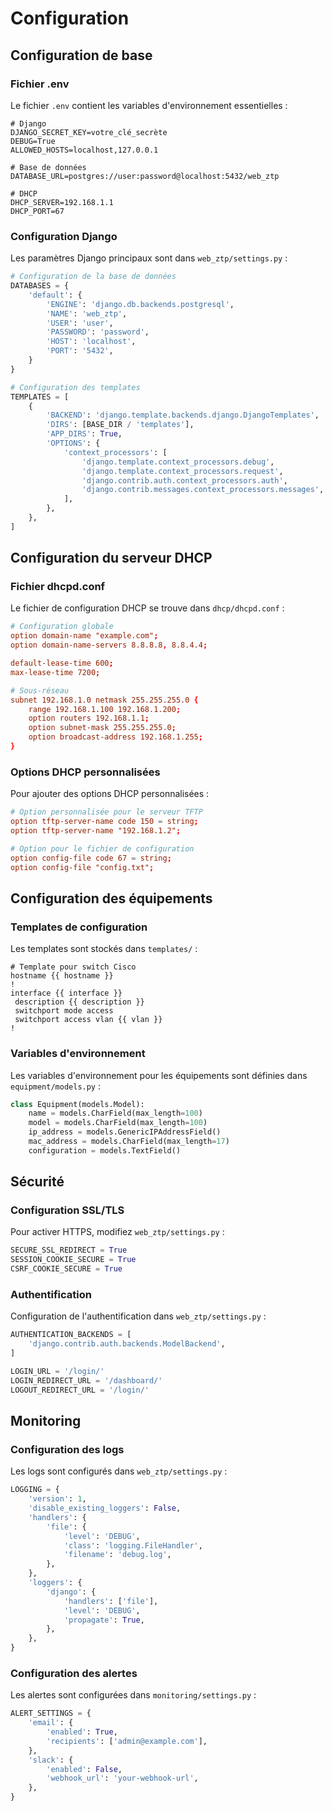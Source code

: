 # Configuration

## Configuration de base

### Fichier .env

Le fichier `.env` contient les variables d'environnement essentielles :

```env
# Django
DJANGO_SECRET_KEY=votre_clé_secrète
DEBUG=True
ALLOWED_HOSTS=localhost,127.0.0.1

# Base de données
DATABASE_URL=postgres://user:password@localhost:5432/web_ztp

# DHCP
DHCP_SERVER=192.168.1.1
DHCP_PORT=67
```

### Configuration Django

Les paramètres Django principaux sont dans `web_ztp/settings.py` :

```python
# Configuration de la base de données
DATABASES = {
    'default': {
        'ENGINE': 'django.db.backends.postgresql',
        'NAME': 'web_ztp',
        'USER': 'user',
        'PASSWORD': 'password',
        'HOST': 'localhost',
        'PORT': '5432',
    }
}

# Configuration des templates
TEMPLATES = [
    {
        'BACKEND': 'django.template.backends.django.DjangoTemplates',
        'DIRS': [BASE_DIR / 'templates'],
        'APP_DIRS': True,
        'OPTIONS': {
            'context_processors': [
                'django.template.context_processors.debug',
                'django.template.context_processors.request',
                'django.contrib.auth.context_processors.auth',
                'django.contrib.messages.context_processors.messages',
            ],
        },
    },
]
```

## Configuration du serveur DHCP

### Fichier dhcpd.conf

Le fichier de configuration DHCP se trouve dans `dhcp/dhcpd.conf` :

```conf
# Configuration globale
option domain-name "example.com";
option domain-name-servers 8.8.8.8, 8.8.4.4;

default-lease-time 600;
max-lease-time 7200;

# Sous-réseau
subnet 192.168.1.0 netmask 255.255.255.0 {
    range 192.168.1.100 192.168.1.200;
    option routers 192.168.1.1;
    option subnet-mask 255.255.255.0;
    option broadcast-address 192.168.1.255;
}
```

### Options DHCP personnalisées

Pour ajouter des options DHCP personnalisées :

```conf
# Option personnalisée pour le serveur TFTP
option tftp-server-name code 150 = string;
option tftp-server-name "192.168.1.2";

# Option pour le fichier de configuration
option config-file code 67 = string;
option config-file "config.txt";
```

## Configuration des équipements

### Templates de configuration

Les templates sont stockés dans `templates/` :

```jinja
# Template pour switch Cisco
hostname {{ hostname }}
!
interface {{ interface }}
 description {{ description }}
 switchport mode access
 switchport access vlan {{ vlan }}
!
```

### Variables d'environnement

Les variables d'environnement pour les équipements sont définies dans `equipment/models.py` :

```python
class Equipment(models.Model):
    name = models.CharField(max_length=100)
    model = models.CharField(max_length=100)
    ip_address = models.GenericIPAddressField()
    mac_address = models.CharField(max_length=17)
    configuration = models.TextField()
```

## Sécurité

### Configuration SSL/TLS

Pour activer HTTPS, modifiez `web_ztp/settings.py` :

```python
SECURE_SSL_REDIRECT = True
SESSION_COOKIE_SECURE = True
CSRF_COOKIE_SECURE = True
```

### Authentification

Configuration de l'authentification dans `web_ztp/settings.py` :

```python
AUTHENTICATION_BACKENDS = [
    'django.contrib.auth.backends.ModelBackend',
]

LOGIN_URL = '/login/'
LOGIN_REDIRECT_URL = '/dashboard/'
LOGOUT_REDIRECT_URL = '/login/'
```

## Monitoring

### Configuration des logs

Les logs sont configurés dans `web_ztp/settings.py` :

```python
LOGGING = {
    'version': 1,
    'disable_existing_loggers': False,
    'handlers': {
        'file': {
            'level': 'DEBUG',
            'class': 'logging.FileHandler',
            'filename': 'debug.log',
        },
    },
    'loggers': {
        'django': {
            'handlers': ['file'],
            'level': 'DEBUG',
            'propagate': True,
        },
    },
}
```

### Configuration des alertes

Les alertes sont configurées dans `monitoring/settings.py` :

```python
ALERT_SETTINGS = {
    'email': {
        'enabled': True,
        'recipients': ['admin@example.com'],
    },
    'slack': {
        'enabled': False,
        'webhook_url': 'your-webhook-url',
    },
}
```